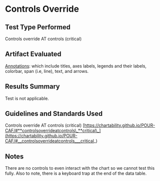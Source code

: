 # Controls Override

## Test Type Performed

Controls override AT controls (critical)

## Artifact Evaluated

[Annotations](https://docs.bokeh.org/en/latest/docs/user_guide/interaction.html): which include titles, axes labels, legends and their labels, colorbar, span (i.e, line), text, and arrows.

## Results Summary

Test is not applicable.

<!-- ## Expected Behavior (Pass/Fail)
- *Pass* - Special actions (brushing/zooming/filtering/gesturing) that use custom or complex chart controls must have a standard UI alternative available. These controls must be clear and easy to use with a keyboard, screen reader, and touch device. -->

<!-- ## Image or Video of Failure
<video controls src="plot-tools_complex-actions.mp4" title="Title"></video> -->

<!-- ## Steps to Reproduce
In this case, we cannot even activate the tools (such as the wheel zoom) with a screen reader. Using a keyboard-only approach (no screen reader), it is possible to activate the wheel zoom tool but then using the wheel zoom is impossible without a mouse pointer. -->

## Guidelines and Standards Used

Controls override AT controls (critical) [https://chartability.github.io/POUR-CAF/#**controlsoverrideatcontrols\_**critical\_](https://chartability.github.io/POUR-CAF/#__controlsoverrideatcontrols___critical_)

<!-- ## Related Evidence
See "Low contrast interactive elements (critical)," "Low contrast (critical)," "Content is only visual (critical)," "Interaction modality has only one input type (critical)" and later tests we will perform based on using standard HTML.

## Known or Documented Issues
(If there is already a github issue created for this test or a related test, it will be listed here.) -->

<!-- ## Technical Details
- JAWS 2023.2402.1
- Chrome Version 130.0.6723.59 (64-bit)
- Windows 11 Build 22631.4317

*Updated as of: October 22nd, 2024* -->

## Notes

There are no controls to even interact with the chart so we cannot test this fully. Also to note, there is a keyboard trap at the end of the data table.
